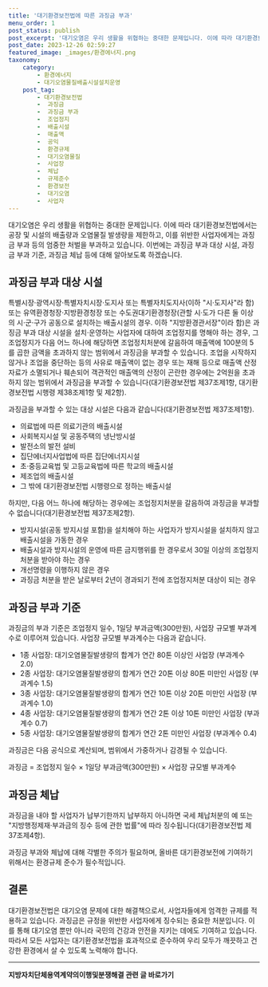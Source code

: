 ```yaml
---
title: '대기환경보전법에 따른 과징금 부과'
menu_order: 1
post_status: publish
post_excerpt: '대기오염은 우리 생활을 위협하는 중대한 문제입니다. 이에 따라 대기환경보전법에서는 공장 및 시설의 배출량과 오염물질 발생량을 제한하고, 이를 위반한 사업자에게는 과징금 부과 등의 엄중한 처벌을 부과하고 있습니다. 이번에는 과징금 부과 대상 시설, 과징금 부과 기준, 과징금 체납 등에 대해 알아보도록 하겠습니다.'
post_date: 2023-12-26 02:59:27
featured_image: _images/환경에너지.png
taxonomy:
    category:
        - 환경에너지
        - 대기오염물질배출시설설치운영
    post_tag:
        - 대기환경보전법
        -  과징금
        -  과징금 부과
        -  조업정지
        -  배출시설
        -  매출액
        -  공익
        -  환경규제
        -  대기오염물질
        -  사업장
        -  체납
        -  규제준수
        -  환경보전
        -  대기오염
        -  사업자
---
```



대기오염은 우리 생활을 위협하는 중대한 문제입니다. 이에 따라 대기환경보전법에서는 공장 및 시설의 배출량과 오염물질 발생량을 제한하고, 이를 위반한 사업자에게는 과징금 부과 등의 엄중한 처벌을 부과하고 있습니다. 이번에는 과징금 부과 대상 시설, 과징금 부과 기준, 과징금 체납 등에 대해 알아보도록 하겠습니다.

## 과징금 부과 대상 시설

특별시장·광역시장·특별자치시장·도지사 또는 특별자치도지사(이하 "시·도지사"라 함) 또는 유역환경청장·지방환경청장 또는 수도권대기환경청장(관할 시·도가 다른 둘 이상의 시·군·구가 공동으로 설치하는 배출시설의 경우. 이하 "지방환경관서장"이라 함)은 과징금 부과 대상 시설을 설치·운영하는 사업자에 대하여 조업정지를 명해야 하는 경우, 그 조업정지가 다음 어느 하나에 해당하면 조업정치처분에 갈음하여 매출액에 100분의 5를 곱한 금액을 초과하지 않는 범위에서 과징금을 부과할 수 있습니다. 조업을 시작하지 않거나 조업을 중단하는 등의 사유로 매출액이 없는 경우 또는 재해 등으로 매출액 산정자료가 소멸되거나 훼손되어 객관적인 매출액의 산정이 곤란한 경우에는 2억원을 초과하지 않는 범위에서 과징금을 부과할 수 있습니다(대기환경보전법 제37조제1항, 대기환경보전법 시행령 제38조제1항 및 제2항).

과징금을 부과할 수 있는 대상 시설은 다음과 같습니다(대기환경보전법 제37조제1항).

- 의료법에 따른 의료기관의 배출시설
- 사회복지시설 및 공동주택의 냉난방시설
- 발전소의 발전 설비
- 집단에너지사업법에 따른 집단에너지시설
- 초·중등교육법 및 고등교육법에 따른 학교의 배출시설
- 제조업의 배출시설
- 그 밖에 대기환경보전법 시행령으로 정하는 배출시설

하지만, 다음 어느 하나에 해당하는 경우에는 조업정지처분을 갈음하여 과징금을 부과할 수 없습니다(대기환경보전법 제37조제2항).

- 방지시설(공동 방지시설 포함)을 설치해야 하는 사업자가 방지시설을 설치하지 않고 배출시설을 가동한 경우
- 배출시설과 방지시설의 운영에 따른 금지행위를 한 경우로서 30일 이상의 조업정지처분을 받아야 하는 경우
- 개선명령을 이행하지 않은 경우
- 과징금 처분을 받은 날로부터 2년이 경과되기 전에 조업정지처분 대상이 되는 경우

## 과징금 부과 기준

과징금의 부과 기준은 조업정지 일수, 1일당 부과금액(300만원), 사업장 규모별 부과계수로 이루어져 있습니다. 사업장 규모별 부과계수는 다음과 같습니다.

- 1종 사업장: 대기오염물질발생량의 합계가 연간 80톤 이상인 사업장 (부과계수 2.0)
- 2종 사업장: 대기오염물질발생량의 합계가 연간 20톤 이상 80톤 미만인 사업장 (부과계수 1.5)
- 3종 사업장: 대기오염물질발생량의 합계가 연간 10톤 이상 20톤 미만인 사업장 (부과계수 1.0)
- 4종 사업장: 대기오염물질발생량의 합계가 연간 2톤 이상 10톤 미만인 사업장 (부과계수 0.7)
- 5종 사업장: 대기오염물질발생량의 합계가 연간 2톤 미만인 사업장 (부과계수 0.4)

과징금은 다음 공식으로 계산되며, 범위에서 가중하거나 감경될 수 있습니다.

과징금 = 조업정지 일수 × 1일당 부과금액(300만원) × 사업장 규모별 부과계수

## 과징금 체납

과징금을 내야 할 사업자가 납부기한까지 납부하지 아니하면 국세 체납처분의 예 또는 "지방행정제재·부과금의 징수 등에 관한 법률"에 따라 징수됩니다(대기환경보전법 제37조제4항).

과징금 부과와 체납에 대해 각별한 주의가 필요하며, 올바른 대기환경보전에 기여하기 위해서는 환경규제 준수가 필수적입니다.

## 결론

대기환경보전법은 대기오염 문제에 대한 해결책으로서, 사업자들에게 엄격한 규제를 적용하고 있습니다. 과징금은 규정을 위반한 사업자에게 징수되는 중요한 처분입니다. 이를 통해 대기오염 뿐만 아니라 국민의 건강과 안전을 지키는 데에도 기여하고 있습니다. 따라서 모든 사업자는 대기환경보전법을 효과적으로 준수하여 우리 모두가 깨끗하고 건강한 환경에서 살 수 있도록 노력해야 합니다.
<!-- wp:separator -->
<hr class="wp-block-separator has-alpha-channel-opacity"/>
<!-- /wp:separator -->

<!-- wp:group {"backgroundColor":"base","layout":{"type":"constrained"}} -->
<div class="wp-block-group has-base-background-color has-background"><!-- wp:paragraph {"align":"center","fontSize":"medium"} -->
<p class="has-text-align-center has-large-font-size"><strong>지방자치단체용역계약의이행및분쟁해결 관련 글 바로가기</strong></p>
<!-- /wp:paragraph -->


<!-- wp:latest-posts
{"categories":[{"id":7295,"count":19,"description":"","link":"https://uknowlaw.com/category/%ec%a7%80%eb%b0%a9%ec%9e%90%ec%b9%98%eb%8b%a8%ec%b2%b4%ec%9a%a9%ec%97%ad%ea%b3%84%ec%95%bd%ec%9d%98%ec%9d%b4%ed%96%89%eb%b0%8f%eb%b6%84%ec%9f%81%ed%95%b4%ea%b2%b0/","name":"지방자치단체용역계약의이행및분쟁해결","slug":"지방자치단체용역계약의이행및분쟁해결","taxonomy":"category","parent":0,"meta":[],"_links":{"self":[{"href":"https://uknowlaw.com/wp-json/wp/v2/categories/7295"}],"collection":[{"href":"https://uknowlaw.com/wp-json/wp/v2/categories"}],"about":[{"href":"https://uknowlaw.com/wp-json/wp/v2/taxonomies/category"}],"wp:post_type":[{"href":"https://uknowlaw.com/wp-json/wp/v2/posts?categories=7295"}],"curies":[{"name":"wp","href":"https://api.w.org/{rel}","templated":true}]}}],"postsToShow":100,"excerptLength":28,"postLayout":"grid","columns":2,"featuredImageAlign":"left","featuredImageSizeSlug":"large","fontSize":"small"} /--></div>
<!-- /wp:group -->